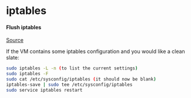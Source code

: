 # iptables

#### Flush iptables
[Source](https://www.digitalocean.com/community/tutorials/how-to-setup-a-basic-ip-tables-configuration-on-centos-6)

If the VM contains some iptables configuration and you would like a clean slate:

```bash
sudo iptables -L -n (to list the current settings)
sudo iptables -F
sudo cat /etc/sysconfig/iptables (it should now be blank)
iptables-save | sudo tee /etc/sysconfig/iptables
sudo service iptables restart
```
